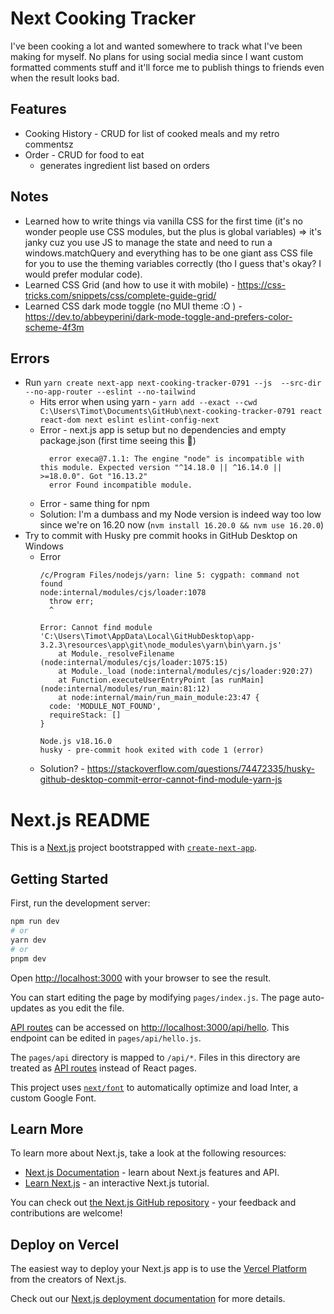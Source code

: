 #  Next Cooking Tracker
I've been cooking a lot and wanted somewhere to track what I've been making for myself. No plans for using social media since I want custom formatted comments stuff and it'll force me to publish things to friends even when the result looks bad.

## Features
- Cooking History - CRUD for list of cooked meals and my retro commentsz
- Order - CRUD for food to eat
  - generates ingredient list based on orders

## Notes
- Learned how to write things via vanilla CSS for the first time (it's no wonder people use CSS modules, but the plus is global variables) => it's janky cuz you use JS to manage the state and need to run a windows.matchQuery and everything has to be one giant ass CSS file for you to use the theming variables correctly (tho I guess that's okay? I would prefer modular code).
- Learned CSS Grid (and how to use it with mobile) - https://css-tricks.com/snippets/css/complete-guide-grid/
- Learned CSS dark mode toggle (no MUI theme :O ) - https://dev.to/abbeyperini/dark-mode-toggle-and-prefers-color-scheme-4f3m

## Errors
- Run `yarn create next-app next-cooking-tracker-0791 --js  --src-dir --no-app-router --eslint --no-tailwind`
  - Hits error when using yarn - `yarn add --exact --cwd C:\Users\Timot\Documents\GitHub\next-cooking-tracker-0791 react react-dom next eslint eslint-config-next`
  - Error - next.js app is setup but no dependencies and empty package.json (first time seeing this :thinking:)
    ```
      error execa@7.1.1: The engine "node" is incompatible with this module. Expected version "^14.18.0 || ^16.14.0 || >=18.0.0". Got "16.13.2"
      error Found incompatible module.
    ```
  - Error - same thing for npm
  - Solution: I'm a dumbass and my Node version is indeed way too low since we're on 16.20 now (`nvm install 16.20.0 && nvm use 16.20.0`)
- Try to commit with Husky pre commit hooks in GitHub Desktop on Windows
  - Error
    ```
    /c/Program Files/nodejs/yarn: line 5: cygpath: command not found
    node:internal/modules/cjs/loader:1078
      throw err;
      ^

    Error: Cannot find module 'C:\Users\Timot\AppData\Local\GitHubDesktop\app-3.2.3\resources\app\git\node_modules\yarn\bin\yarn.js'
        at Module._resolveFilename (node:internal/modules/cjs/loader:1075:15)
        at Module._load (node:internal/modules/cjs/loader:920:27)
        at Function.executeUserEntryPoint [as runMain] (node:internal/modules/run_main:81:12)
        at node:internal/main/run_main_module:23:47 {
      code: 'MODULE_NOT_FOUND',
      requireStack: []
    }

    Node.js v18.16.0
    husky - pre-commit hook exited with code 1 (error)
    ```
  - Solution? - https://stackoverflow.com/questions/74472335/husky-github-desktop-commit-error-cannot-find-module-yarn-js

# Next.js README
This is a [Next.js](https://nextjs.org/) project bootstrapped with [`create-next-app`](https://github.com/vercel/next.js/tree/canary/packages/create-next-app).

## Getting Started

First, run the development server:

```bash
npm run dev
# or
yarn dev
# or
pnpm dev
```

Open [http://localhost:3000](http://localhost:3000) with your browser to see the result.

You can start editing the page by modifying `pages/index.js`. The page auto-updates as you edit the file.

[API routes](https://nextjs.org/docs/api-routes/introduction) can be accessed on [http://localhost:3000/api/hello](http://localhost:3000/api/hello). This endpoint can be edited in `pages/api/hello.js`.

The `pages/api` directory is mapped to `/api/*`. Files in this directory are treated as [API routes](https://nextjs.org/docs/api-routes/introduction) instead of React pages.

This project uses [`next/font`](https://nextjs.org/docs/basic-features/font-optimization) to automatically optimize and load Inter, a custom Google Font.

## Learn More

To learn more about Next.js, take a look at the following resources:

- [Next.js Documentation](https://nextjs.org/docs) - learn about Next.js features and API.
- [Learn Next.js](https://nextjs.org/learn) - an interactive Next.js tutorial.

You can check out [the Next.js GitHub repository](https://github.com/vercel/next.js/) - your feedback and contributions are welcome!

## Deploy on Vercel

The easiest way to deploy your Next.js app is to use the [Vercel Platform](https://vercel.com/new?utm_medium=default-template&filter=next.js&utm_source=create-next-app&utm_campaign=create-next-app-readme) from the creators of Next.js.

Check out our [Next.js deployment documentation](https://nextjs.org/docs/deployment) for more details.
